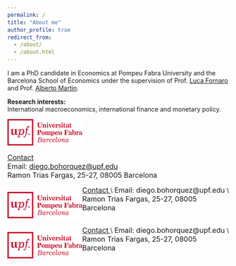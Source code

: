 ```yaml
---
permalink: /
title: "About me"
author_profile: true
redirect_from: 
  - /about/
  - /about.html
---
```


I am a PhD candidate in Economics at Pompeu Fabra University and the Barcelona School of Economics under the supervision of Prof. [Luca Fornaro](https://crei.cat/people/fornaro/) and Prof. [Alberto Martin](https://crei.cat/people/martin/).

**Research interests:** \
International macroeconomics, international finance and monetary policy.

<img src="/images/UPFt_rgb.png" width="170" height="60">

<span style="font-size:12pt"> <ins> Contact </ins> </span>\
<span style="font-size:12pt"> Email: diego.bohorquez@upf.edu </span>\
<span style="font-size:12pt"> Ramon Trias Fargas, 25-27, 08005 Barcelona </span>

<div>
    <p style="float: left;"><img src="/images/UPFt_rgb.png" width="170" height="60"></p>
    <p> <span style="font-size:12pt"> <ins> Contact </ins> </span>\
        <span style="font-size:12pt"> Email: diego.bohorquez@upf.edu </span>\
        <span style="font-size:12pt"> Ramon Trias Fargas, 25-27, 08005 Barcelona </span>
    </p>
</div>
<div style="clear: left;">
    <p style="float: left;"><img src="/images/UPFt_rgb.png" width="170" height="60"></p>
    <span style="font-size:12pt"> <ins> Contact </ins> </span>\
    <span style="font-size:12pt"> Email: diego.bohorquez@upf.edu </span>\
    <span style="font-size:12pt"> Ramon Trias Fargas, 25-27, 08005 Barcelona </span>
</div>
